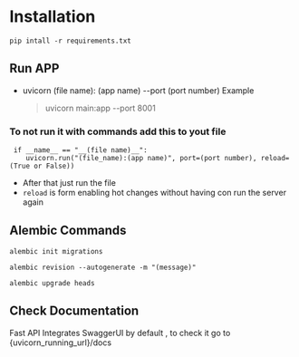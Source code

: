 # Installation
```
pip intall -r requirements.txt
```



## Run APP
- uvicorn (file name): (app name) --port (port number)
    Example
    > uvicorn main:app --port 8001
### To not run it with commands add this to yout file
```
 if __name__ == "__(file name)__":
    uvicorn.run("(file_name):(app name)", port=(port number), reload= (True or False))
```
- After that just run the file
- `reload` is form enabling hot changes without having con run the server again

## Alembic Commands
```
alembic init migrations
```
```
alembic revision --autogenerate -m "(message)"
```
```
alembic upgrade heads
```
## Check Documentation
Fast API Integrates SwaggerUI by default , to check it go to {uvicorn_running_url}/docs
